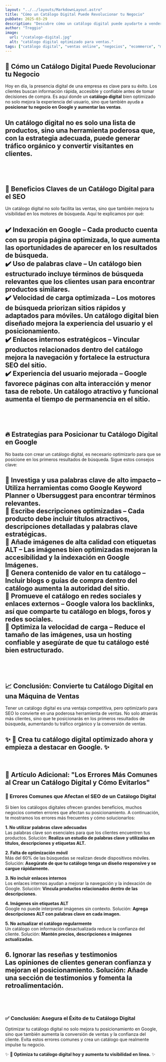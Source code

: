 ```yaml
---
layout: "../../layouts/MarkdownLayout.astro"
title: "Cómo un Catálogo Digital Puede Revolucionar tu Negocio"
pubDate: 2025-03-29
description: "Descubre cómo un catálogo digital puede ayudarte a vender más, mejorar la experiencia del cliente y posicionarte mejor en los motores de búsqueda."
author: "Treggio"
image:
  url: "/catalogo-digital.jpg"
  alt: "catálogo digital optimizado para ventas."
tags: ["catálogo digital", "ventas online", "negocios", "ecommerce", "marketing digital", "SEO"]
---
```


## 🚀 Cómo un Catálogo Digital Puede Revolucionar tu Negocio  
Hoy en día, la presencia digital de una empresa es clave para su éxito. Los clientes buscan información rápida, accesible y confiable antes de tomar decisiones de compra. Es aquí donde un **catálogo digital** bien optimizado no solo mejora la experiencia del usuario, sino que también ayuda a **posicionar tu negocio en Google y aumentar las ventas**.  

Un catálogo digital no es solo una lista de productos, sino una herramienta poderosa que, con la estrategia adecuada, puede generar tráfico orgánico y convertir visitantes en clientes.  
  <br>
---  
  <br>

## 📌 Beneficios Claves de un Catálogo Digital para el SEO  
Un catálogo digital no solo facilita las ventas, sino que también mejora tu visibilidad en los motores de búsqueda. Aquí te explicamos por qué:  
  
✔️ **Indexación en Google** – Cada producto cuenta con su propia página optimizada, lo que aumenta las oportunidades de aparecer en los resultados de búsqueda.  
✔️ **Uso de palabras clave** – Un catálogo bien estructurado incluye términos de búsqueda relevantes que los clientes usan para encontrar productos similares.  
✔️ **Velocidad de carga optimizada** – Los motores de búsqueda priorizan sitios rápidos y adaptados para móviles. Un catálogo digital bien diseñado mejora la experiencia del usuario y el posicionamiento.  
✔️ **Enlaces internos estratégicos** – Vincular productos relacionados dentro del catálogo mejora la navegación y fortalece la estructura SEO del sitio.  
✔️ **Experiencia del usuario mejorada** – Google favorece páginas con alta interacción y menor tasa de rebote. Un catálogo atractivo y funcional aumenta el tiempo de permanencia en el sitio.  
  <br>
---  
  <br>

## 🔥 Estrategias para Posicionar tu Catálogo Digital en Google  
No basta con crear un catálogo digital, es necesario optimizarlo para que se posicione en los primeros resultados de búsqueda. Sigue estos consejos clave:  

🔹 **Investiga y usa palabras clave de alto impacto** – Utiliza herramientas como Google Keyword Planner o Ubersuggest para encontrar términos relevantes.  
🔹 **Escribe descripciones optimizadas** – Cada producto debe incluir títulos atractivos, descripciones detalladas y palabras clave estratégicas.  
🔹 **Añade imágenes de alta calidad con etiquetas ALT** – Las imágenes bien optimizadas mejoran la accesibilidad y la indexación en Google Imágenes.  
🔹 **Genera contenido de valor en tu catálogo** – Incluir blogs o guías de compra dentro del catálogo aumenta la autoridad del sitio.  
🔹 **Promueve el catálogo en redes sociales y enlaces externos** – Google valora los backlinks, así que comparte tu catálogo en blogs, foros y redes sociales.  
🔹 **Optimiza la velocidad de carga** – Reduce el tamaño de las imágenes, usa un hosting confiable y asegúrate de que tu catálogo esté bien estructurado.  
  <br>
---  
  <br>

## 📈 Conclusión: Convierte tu Catálogo Digital en una Máquina de Ventas  
Tener un catálogo digital es una ventaja competitiva, pero optimizarlo para SEO lo convierte en una poderosa herramienta de ventas. No solo atraerás más clientes, sino que te posicionarás en los primeros resultados de búsqueda, aumentando tu tráfico orgánico y la conversión de ventas.  

✨ **🔗 Crea tu catálogo digital optimizado ahora y empieza a destacar en Google.** ✨
  <br>
---
  <br>

## 📝 Artículo Adicional: "Los Errores Más Comunes al Crear un Catálogo Digital y Cómo Evitarlos"

### 🚨 Errores Comunes que Afectan el SEO de un Catálogo Digital  
Si bien los catálogos digitales ofrecen grandes beneficios, muchos negocios cometen errores que afectan su posicionamiento. A continuación, te mostramos los errores más frecuentes y cómo solucionarlos:  

**1. No utilizar palabras clave adecuadas**  
Las palabras clave son esenciales para que los clientes encuentren tus productos. Solución: **Realiza un estudio de palabras clave y utilízalas en títulos, descripciones y etiquetas ALT.**  

**2. Falta de optimización móvil**  
Más del 60% de las búsquedas se realizan desde dispositivos móviles. Solución: **Asegúrate de que tu catálogo tenga un diseño responsive y se cargue rápidamente.**  

**3. No incluir enlaces internos**  
Los enlaces internos ayudan a mejorar la navegación y la indexación de Google. Solución: **Vincula productos relacionados dentro de las descripciones.**  

**4. Imágenes sin etiquetas ALT**  
Google no puede interpretar imágenes sin contexto. Solución: **Agrega descripciones ALT con palabras clave en cada imagen.**  

**5. No actualizar el catálogo regularmente**  
Un catálogo con información desactualizada reduce la confianza del cliente. Solución: **Mantén precios, descripciones e imágenes actualizadas.**  

**6. Ignorar las reseñas y testimonios**  
Las opiniones de clientes generan confianza y mejoran el posicionamiento. Solución: **Añade una sección de testimonios y fomenta la retroalimentación.**  
  <br>
---
  <br>

### ✅ Conclusión: Asegura el Éxito de tu Catálogo Digital  
Optimizar tu catálogo digital no solo mejora tu posicionamiento en Google, sino que también aumenta la conversión de ventas y la confianza del cliente. Evita estos errores comunes y crea un catálogo que realmente impulse tu negocio.  

✨ **🔗 Optimiza tu catálogo digital hoy y aumenta tu visibilidad en línea.** ✨
